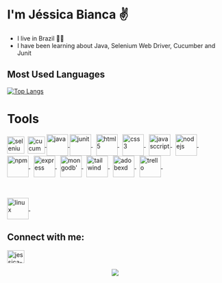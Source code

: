 # I'm Jéssica Bianca ✌

- I live in Brazil 	:green_heart::yellow_heart:
- I have been learning about Java, Selenium Web Driver, Cucumber and Junit 

## Most Used Languages

[![Top Langs](https://github-readme-stats.vercel.app/api/top-langs/?username=jessicaBianca&layout=compact&theme=dark)](https://github.com/jessicaBianca/github-readme-stats)


# Tools

<a href="https://www.selenium.dev" target="_blank"> 
 <img src="https://raw.githubusercontent.com/detain/svg-logos/780f25886640cef088af994181646db2f6b1a3f8/svg/selenium-logo.svg" alt="selenium" width="40" height="40" align="center"></a>&nbsp;

<a href="https://cucumber.io/">
<img align="center" src="https://cdn.jsdelivr.net/gh/devicons/devicon/icons/cucumber/cucumber-plain.svg" alt="cucumber" width="40" height="40"/>
</a>
 
<a href="https://www.oracle.com/br/java/technologies/javase-downloads.html">
<img align="center" src="https://cdn.jsdelivr.net/gh/devicons/devicon/icons/java/java-original-wordmark.svg" alt="java" width="50" height="50"/>
</a>

<a href="https://junit.org/junit5/">
<img align="center" src="https://junit.org/junit5/assets/img/junit5-logo.png" alt="junit" width="50" height="50"/>
</a> &nbsp;

<a href="https://www.w3schools.com/html/">
<img align="center" src="https://cdn.jsdelivr.net/gh/devicons/devicon/icons/html5/html5-plain.svg" alt="html5" width="50" height="50"/>
</a>&nbsp;

<a href="https://developer.mozilla.org/pt-BR/docs/Web/CSS">
<img align="center" src="https://cdn.jsdelivr.net/gh/devicons/devicon/icons/css3/css3-plain.svg" alt="css3" width="50" height="50"/>
</a>&nbsp;

<a href="https://developer.mozilla.org/pt-BR/docs/Web/JavaScript">
<img align="center" src="https://cdn.jsdelivr.net/gh/devicons/devicon/icons/javascript/javascript-original.svg" alt="javasccript" width="50" height="50"/>
</a> &nbsp;

<a href="https://nodejs.org/en/">
<img align="center" src="https://cdn.jsdelivr.net/gh/devicons/devicon/icons/nodejs/nodejs-original.svg" alt="nodejs" width="50" height="50"/>
</a>&nbsp;

<a href="https://www.npmjs.com/">
<img align="center" src="https://cdn.jsdelivr.net/gh/devicons/devicon/icons/npm/npm-original-wordmark.svg" alt="npm" width="50" height="50"/>
</a>&nbsp;

<a href="https://expressjs.com/pt-br/">
<img align="center" src="https://cdn.jsdelivr.net/gh/devicons/devicon/icons/express/express-original-wordmark.svg" alt="express" width="50" height="50"/>
</a>&nbsp;

<a href="https://www.mongodb.com/">
<img align="center" src="https://cdn.jsdelivr.net/gh/devicons/devicon/icons/mongodb/mongodb-original.svg" alt="mongodb'" width="50" height="50"/>
</a>&nbsp;

<a href="https://tailwindcss.com/">
<img align="center" src="https://cdn.jsdelivr.net/gh/devicons/devicon/icons/tailwindcss/tailwindcss-plain.svg" alt="tailwind" width="50" height="50"/>
</a>&nbsp;

<a href="https://www.adobe.com/br/products/xd.html">
<img align="center" src="https://cdn.jsdelivr.net/gh/devicons/devicon/icons/xd/xd-plain.svg" alt="adobexd" width="50" height="50"/>
</a>&nbsp;
 
<a href="https://trello.com/pt-BR">
<img align="center" src="https://cdn.jsdelivr.net/gh/devicons/devicon/icons/trello/trello-plain.svg" alt="trello" width="50" height="50"/>
</a>&nbsp;

<br><br>
<a href="https://www.guiafoca.org/">
<img align="center" src="https://cdn.jsdelivr.net/gh/devicons/devicon/icons/linux/linux-original.svg" alt="linux" width="50" height="50"/>
</a>&nbsp;
 
 ## Connect with me:
<a href="https://www.linkedin.com/in/j%C3%A9ssica-bianca/" target="_blank">
  <img align="center" alt="jessica-linkedin" height="30" width="40" src="https://cdn.jsdelivr.net/gh/devicons/devicon/icons/linkedin/linkedin-original.svg">
</a>

<br>
<p align="center">
<img src="https://media.giphy.com/media/QsaX5IH80OgW4w9NA0/giphy.gif">
<p>
